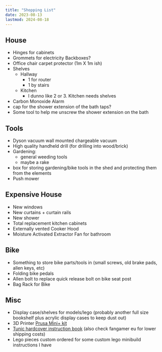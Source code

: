 ```yaml
---
title: "Shopping List"
date: 2023-08-13
lastmod: 2024-08-18
---
```


## House

- Hinges for cabinets
- Grommets for electricity Backboxes?
- Office chair carpet protector (1m X 1m ish)
- Shelves
  - Hallway
    - 1 for router
    - 1 by stairs
  - Kitchen
    - I dunno like 2 or 3. Kitchen needs shelves
- Carbon Monoxide Alarm
- cap for the shower extension of the bath taps?
- Some tool to help me unscrew the shower extension on the bath

## Tools

- Dyson vacuum wall mounted chargeable vacuum
- High quality handheld drill (for drilling into wood/brick)
- Gardening:
  - general weeding tools
  - maybe a rake
- box for storing gardening/bike tools in the shed and protecting them from the elements
- Push mower

## Expensive House

- New windows
- New curtains + curtain rails
- New shower
- Total replacement kitchen cabinets
- Externally vented Cooker Hood
- Moisture Activated Extractor Fan for bathroom

## Bike

- Something to store bike parts/tools in (small screws, old brake pads, allen keys, etc)
- Folding bike pedals
- Allen bolt to replace quick release bolt on bike seat post
- Bag Rack for Bike

## Misc

- Display case/shelves for models/lego (probably another full size bookshelf plus acrylic display cases to keep dust out)
- 3D Printer [Prusa Mini+ kit](https://www.prusa3d.com/product/original-prusa-mini-kit-2/)
- [Tunic hardcover instruction book](https://www.fangamer.com/collections/tunic/products/tunic-hardcover-manual) (also check fangamer eu for lower shipping costs)
- Lego pieces custom ordered for some custom lego minibuild instructions I have
